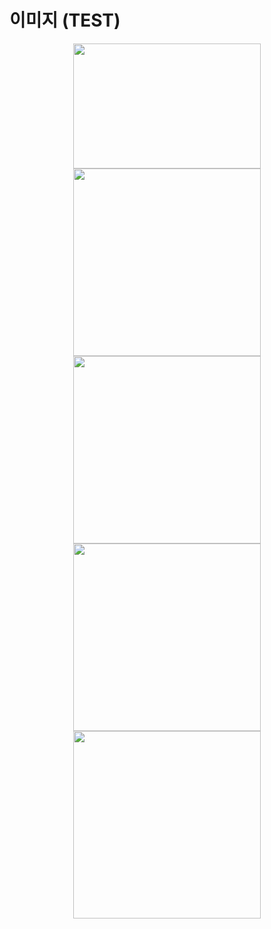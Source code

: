 # 이미지 (TEST)

<center>
  <img
    src="~@source/.vuepress/public/images/20220602_heri_01.jpg"
    width="300"
    height="200"
  />
</center>
<center>
  <img
    src="~@source/.vuepress/public/images/20220602_heri_02.jpg"
    width="300"
    height="300"
  />
</center>
<center>
  <img
    src="~@source/.vuepress/public/images/20220602_heri_03.jpg"
    width="300"
    height="300"
  />
</center>
<center>
  <img
    src="~@source/.vuepress/public/images/20220602_heri_04.jpg"
    width="300"
    height="300"
  />
</center>
<center>
  <img
    src="~@source/.vuepress/public/images/20221017_heri_05.jpg"
    width="300"
    height="300"
  />
</center>